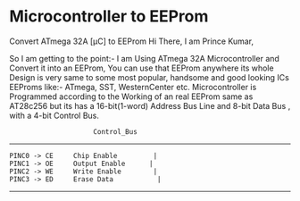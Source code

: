 # Microcontroller to EEProm

 Convert ATmega 32A [µC] to EEProm
Hi There,
I am Prince Kumar,

So I am getting to the point:-
I am Using ATmega 32A Microcontroller and Convert it into an EEProm, You can use that EEProm anywhere its whole Design is very same to some most popular, handsome and good looking ICs EEProms like:- ATmega, SST, WesternCenter etc. Microcontroller is Programmed according to the Working of an real EEProm same as AT28c256 but its has a 16-bit(1-word) Address Bus Line  and 8-bit Data Bus , with a 4-bit Control Bus.

			             Control_Bus
--------------------------------------------------
	PINC0 -> CE		Chip Enable		    |
	PINC1 -> OE		Output Enable	   |
	PINC2 -> WE		Write Enable	    |
	PINC3 -> ED		Erase Data		     |
--------------------------------------------------
